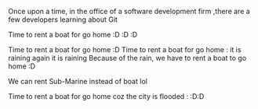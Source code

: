 Once upon a time, in the office of a software development firm
,there are a few developers learning about Git


Time to rent a boat for go home :D :D :D
 
Time to rent a boat for go home :D
Time to rent a boat for go home :
it is raining again
it is raining
Because of the rain, we have to rent a boat to go home :D

We can rent Sub-Marine instead of boat lol

Time to rent a boat for go home coz the city is flooded :
:D:D

